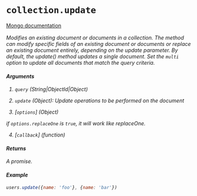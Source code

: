 # `collection.update`

[Mongo documentation <i class="fa fa-external-link" style="position: relative; top: 2px;" />](http://mongodb.github.io/node-mongodb-native/3.2/api/Collection.html#update)

Modifies an existing document or documents in a collection. The method can modify specific fields of an existing document or documents or replace an existing document entirely, depending on the update parameter. By default, the update() method updates a single document. Set the `multi` option to update all documents that match the query criteria.

#### Arguments

1. `query` *(String|ObjectId|Object)*

2. `update` *(Object)*: Update operations to be performed on the document

3. [`options`] *(Object)*

if `options.replaceOne` is `true`, it will work like replaceOne.

4. [`callback`] *(function)*

#### Returns

A promise.

#### Example

```js
users.update({name: 'foo'}, {name: 'bar'})
```
